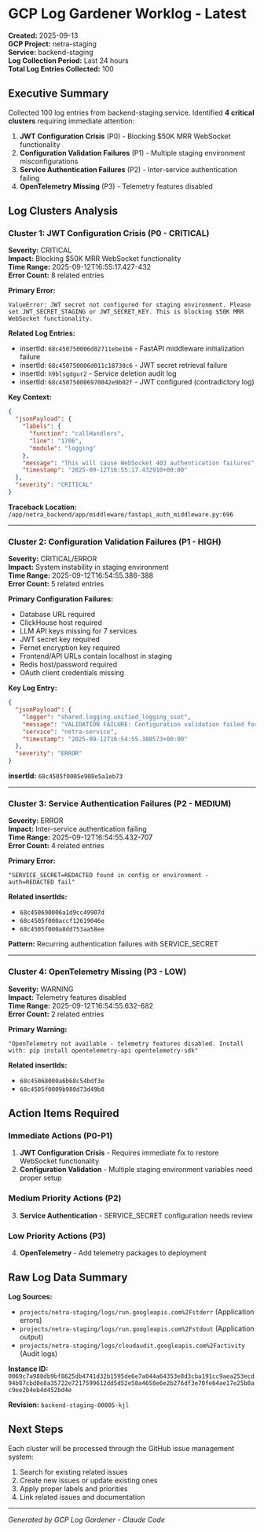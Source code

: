# GCP Log Gardener Worklog - Latest

**Created:** 2025-09-13  
**GCP Project:** netra-staging  
**Service:** backend-staging  
**Log Collection Period:** Last 24 hours  
**Total Log Entries Collected:** 100  

## Executive Summary

Collected 100 log entries from backend-staging service. Identified **4 critical clusters** requiring immediate attention:

1. **JWT Configuration Crisis** (P0) - Blocking $50K MRR WebSocket functionality
2. **Configuration Validation Failures** (P1) - Multiple staging environment misconfigurations  
3. **Service Authentication Failures** (P2) - Inter-service authentication failing
4. **OpenTelemetry Missing** (P3) - Telemetry features disabled

## Log Clusters Analysis

### Cluster 1: JWT Configuration Crisis (P0 - CRITICAL)
**Severity:** CRITICAL  
**Impact:** Blocking $50K MRR WebSocket functionality  
**Time Range:** 2025-09-12T16:55:17.427-432  
**Error Count:** 8 related entries  

**Primary Error:**
```
ValueError: JWT secret not configured for staging environment. Please set JWT_SECRET_STAGING or JWT_SECRET_KEY. This is blocking $50K MRR WebSocket functionality.
```

**Related Log Entries:**
- insertId: `68c450750006d02711ebe1b6` - FastAPI middleware initialization failure
- insertId: `68c450750006d011c18730c6` - JWT secret retrieval failure  
- insertId: `h9blsgdgur2` - Service deletion audit log
- insertId: `68c450750006970042e9b02f` - JWT configured (contradictory log)

**Key Context:**
```json
{
  "jsonPayload": {
    "labels": {
      "function": "callHandlers", 
      "line": "1706",
      "module": "logging"
    },
    "message": "This will cause WebSocket 403 authentication failures",
    "timestamp": "2025-09-12T16:55:17.432910+00:00"
  },
  "severity": "CRITICAL"
}
```

**Traceback Location:** `/app/netra_backend/app/middleware/fastapi_auth_middleware.py:696`

---

### Cluster 2: Configuration Validation Failures (P1 - HIGH)
**Severity:** CRITICAL/ERROR  
**Impact:** System instability in staging environment  
**Time Range:** 2025-09-12T16:54:55.386-388  
**Error Count:** 5 related entries  

**Primary Configuration Failures:**
- Database URL required
- ClickHouse host required
- LLM API keys missing for 7 services
- JWT secret key required
- Fernet encryption key required
- Frontend/API URLs contain localhost in staging
- Redis host/password required
- OAuth client credentials missing

**Key Log Entry:**
```json
{
  "jsonPayload": {
    "logger": "shared.logging.unified_logging_ssot",
    "message": "VALIDATION FAILURE: Configuration validation failed for environment 'staging'. Errors: ['database_url is required', 'ClickHouse host is required', 'LLM API keys missing for: default, analysis, triage, data, optimizations_core, actions_to_meet_goals, reporting', 'JWT secret key is required', 'Fernet encryption key is required', 'frontend_url contains localhost in staging environment', 'api_base_url contains localhost in staging environment']",
    "service": "netra-service",
    "timestamp": "2025-09-12T16:54:55.388573+00:00"
  },
  "severity": "ERROR"
}
```

**insertId:** `68c4505f0005e908e5a1eb73`

---

### Cluster 3: Service Authentication Failures (P2 - MEDIUM)
**Severity:** ERROR  
**Impact:** Inter-service authentication failing  
**Time Range:** 2025-09-12T16:54:55.432-707  
**Error Count:** 4 related entries  

**Primary Error:**
```
"SERVICE_SECRET=REDACTED found in config or environment - auth=REDACTED fail"
```

**Related insertIds:**
- `68c450690006a1d9cc49907d`
- `68c4505f000accf12619046e` 
- `68c4505f000a8dd753aa58ee`

**Pattern:** Recurring authentication failures with SERVICE_SECRET

---

### Cluster 4: OpenTelemetry Missing (P3 - LOW)
**Severity:** WARNING  
**Impact:** Telemetry features disabled  
**Time Range:** 2025-09-12T16:54:55.632-682  
**Error Count:** 2 related entries  

**Primary Warning:**
```
"OpenTelemetry not available - telemetry features disabled. Install with: pip install opentelemetry-api opentelemetry-sdk"
```

**Related insertIds:**
- `68c45068000a6b68c54bdf3e`
- `68c4505f0009b980d73d49b8`

## Action Items Required

### Immediate Actions (P0-P1)
1. **JWT Configuration Crisis** - Requires immediate fix to restore WebSocket functionality
2. **Configuration Validation** - Multiple staging environment variables need proper setup

### Medium Priority Actions (P2)
3. **Service Authentication** - SERVICE_SECRET configuration needs review

### Low Priority Actions (P3)  
4. **OpenTelemetry** - Add telemetry packages to deployment

## Raw Log Data Summary

**Log Sources:**
- `projects/netra-staging/logs/run.googleapis.com%2Fstderr` (Application errors)
- `projects/netra-staging/logs/run.googleapis.com%2Fstdout` (Application output)
- `projects/netra-staging/logs/cloudaudit.googleapis.com%2Factivity` (Audit logs)

**Instance ID:** `0069c7a988db9bf8625db4741d32b1595de6e7a044a64353e8d3cba191cc9aea253ecd94b87cbd0e8a35722e7217599612dd5d52e58a4658e6e2b276df3e70fe64ae17e25b8ac9ee2b4eb4d452bd4e`

**Revision:** `backend-staging-00005-kjl`

## Next Steps

Each cluster will be processed through the GitHub issue management system:
1. Search for existing related issues
2. Create new issues or update existing ones
3. Apply proper labels and priorities
4. Link related issues and documentation

---

*Generated by GCP Log Gardener - Claude Code*